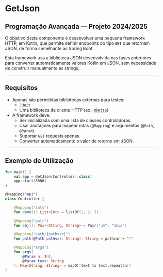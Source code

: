 # GetJson

## Programação Avançada — Projeto 2024/2025

O objetivo desta componente é desenvolver uma pequena framework HTTP, em Kotlin, que permite definir endpoints do tipo `GET` que retornam JSON, de forma semelhante ao Spring Boot.

Esta framework usa a biblioteca JSON desenvolvida nas fases anteriores para converter automaticamente valores Kotlin em JSON, sem necessidade de construir manualmente as strings.

---

## Requisitos

- Apenas são permitidas bibliotecas externas para testes:
    - `JUnit`
    - Uma biblioteca de cliente HTTP (ex.: [`OkHttp`](https://square.github.io/okhttp/))
- A framework deve:
    - Ser inicializada com uma lista de classes controladoras.
    - Usar anotações para mapear rotas (`@Mapping`) e argumentos (`@Path`, `@Param`).
    - Suportar `GET` requests apenas.
    - Converter automaticamente o valor de retorno em JSON.

---

## Exemplo de Utilização

```kotlin
fun main() {
    val app = GetJson(Controller::class)
    app.start(8080)
}

@Mapping("api")
class Controller {

    @Mapping("ints")
    fun demo(): List<Int> = listOf(1, 2, 3)

    @Mapping("pair")
    fun obj(): Pair<String, String> = Pair("um", "dois")

    @Mapping("path/{pathvar}")
    fun path(@Path pathvar: String): String = pathvar + "!"

    @Mapping("args")
    fun args(
        @Param n: Int,
        @Param text: String
    ): Map<String, String> = mapOf(text to text.repeat(n))
}